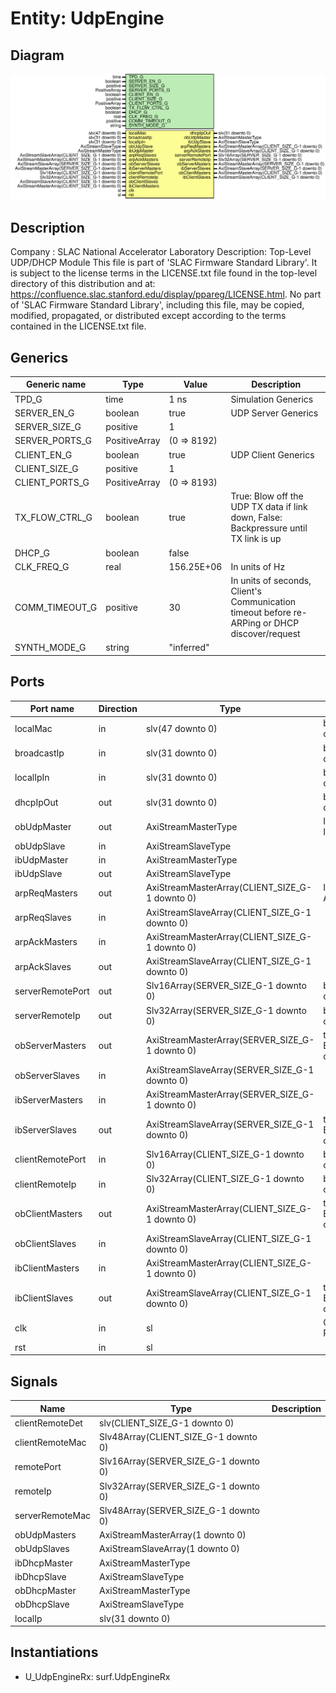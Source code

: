 # Entity: UdpEngine

## Diagram

![Diagram](UdpEngine.svg "Diagram")
## Description

Company    : SLAC National Accelerator Laboratory
Description: Top-Level UDP/DHCP Module
This file is part of 'SLAC Firmware Standard Library'.
It is subject to the license terms in the LICENSE.txt file found in the
top-level directory of this distribution and at:
   https://confluence.slac.stanford.edu/display/ppareg/LICENSE.html.
No part of 'SLAC Firmware Standard Library', including this file,
may be copied, modified, propagated, or distributed except according to
the terms contained in the LICENSE.txt file.
## Generics

| Generic name   | Type          | Value       | Description                                                                                   |
| -------------- | ------------- | ----------- | --------------------------------------------------------------------------------------------- |
| TPD_G          | time          | 1 ns        | Simulation Generics                                                                           |
| SERVER_EN_G    | boolean       | true        | UDP Server Generics                                                                           |
| SERVER_SIZE_G  | positive      | 1           |                                                                                               |
| SERVER_PORTS_G | PositiveArray | (0 => 8192) |                                                                                               |
| CLIENT_EN_G    | boolean       | true        | UDP Client Generics                                                                           |
| CLIENT_SIZE_G  | positive      | 1           |                                                                                               |
| CLIENT_PORTS_G | PositiveArray | (0 => 8193) |                                                                                               |
| TX_FLOW_CTRL_G | boolean       | true        | True: Blow off the UDP TX data if link down, False: Backpressure until TX link is up          |
| DHCP_G         | boolean       | false       |                                                                                               |
| CLK_FREQ_G     | real          | 156.25E+06  | In units of Hz                                                                                |
| COMM_TIMEOUT_G | positive      | 30          | In units of seconds, Client's Communication timeout before re-ARPing or DHCP discover/request |
| SYNTH_MODE_G   | string        | "inferred"  |                                                                                               |
## Ports

| Port name        | Direction | Type                                           | Description                        |
| ---------------- | --------- | ---------------------------------------------- | ---------------------------------- |
| localMac         | in        | slv(47 downto 0)                               |  big-Endian configuration          |
| broadcastIp      | in        | slv(31 downto 0)                               |  big-Endian configuration          |
| localIpIn        | in        | slv(31 downto 0)                               |  big-Endian configuration          |
| dhcpIpOut        | out       | slv(31 downto 0)                               |  big-Endian configuration          |
| obUdpMaster      | out       | AxiStreamMasterType                            | Interface to IPV4 Engine           |
| obUdpSlave       | in        | AxiStreamSlaveType                             |                                    |
| ibUdpMaster      | in        | AxiStreamMasterType                            |                                    |
| ibUdpSlave       | out       | AxiStreamSlaveType                             |                                    |
| arpReqMasters    | out       | AxiStreamMasterArray(CLIENT_SIZE_G-1 downto 0) | Interface to ARP Engine            |
| arpReqSlaves     | in        | AxiStreamSlaveArray(CLIENT_SIZE_G-1 downto 0)  |                                    |
| arpAckMasters    | in        | AxiStreamMasterArray(CLIENT_SIZE_G-1 downto 0) |                                    |
| arpAckSlaves     | out       | AxiStreamSlaveArray(CLIENT_SIZE_G-1 downto 0)  |                                    |
| serverRemotePort | out       | Slv16Array(SERVER_SIZE_G-1 downto 0)           |  big-Endian configuration          |
| serverRemoteIp   | out       | Slv32Array(SERVER_SIZE_G-1 downto 0)           |  big-Endian configuration          |
| obServerMasters  | out       | AxiStreamMasterArray(SERVER_SIZE_G-1 downto 0) |  tData is big-Endian configuration |
| obServerSlaves   | in        | AxiStreamSlaveArray(SERVER_SIZE_G-1 downto 0)  |                                    |
| ibServerMasters  | in        | AxiStreamMasterArray(SERVER_SIZE_G-1 downto 0) |                                    |
| ibServerSlaves   | out       | AxiStreamSlaveArray(SERVER_SIZE_G-1 downto 0)  |  tData is big-Endian configuration |
| clientRemotePort | in        | Slv16Array(CLIENT_SIZE_G-1 downto 0)           |  big-Endian configuration          |
| clientRemoteIp   | in        | Slv32Array(CLIENT_SIZE_G-1 downto 0)           |  big-Endian configuration          |
| obClientMasters  | out       | AxiStreamMasterArray(CLIENT_SIZE_G-1 downto 0) |  tData is big-Endian configuration |
| obClientSlaves   | in        | AxiStreamSlaveArray(CLIENT_SIZE_G-1 downto 0)  |                                    |
| ibClientMasters  | in        | AxiStreamMasterArray(CLIENT_SIZE_G-1 downto 0) |                                    |
| ibClientSlaves   | out       | AxiStreamSlaveArray(CLIENT_SIZE_G-1 downto 0)  |  tData is big-Endian configuration |
| clk              | in        | sl                                             | Clock and Reset                    |
| rst              | in        | sl                                             |                                    |
## Signals

| Name            | Type                                 | Description |
| --------------- | ------------------------------------ | ----------- |
| clientRemoteDet | slv(CLIENT_SIZE_G-1 downto 0)        |             |
| clientRemoteMac | Slv48Array(CLIENT_SIZE_G-1 downto 0) |             |
| remotePort      | Slv16Array(SERVER_SIZE_G-1 downto 0) |             |
| remoteIp        | Slv32Array(SERVER_SIZE_G-1 downto 0) |             |
| serverRemoteMac | Slv48Array(SERVER_SIZE_G-1 downto 0) |             |
| obUdpMasters    | AxiStreamMasterArray(1 downto 0)     |             |
| obUdpSlaves     | AxiStreamSlaveArray(1 downto 0)      |             |
| ibDhcpMaster    | AxiStreamMasterType                  |             |
| ibDhcpSlave     | AxiStreamSlaveType                   |             |
| obDhcpMaster    | AxiStreamMasterType                  |             |
| obDhcpSlave     | AxiStreamSlaveType                   |             |
| localIp         | slv(31 downto 0)                     |             |
## Instantiations

- U_UdpEngineRx: surf.UdpEngineRx
